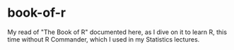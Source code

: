 # book-of-r
My read of "The Book of R" documented here, as I dive on it to learn R, this time without R Commander, which I used in my Statistics lectures.
